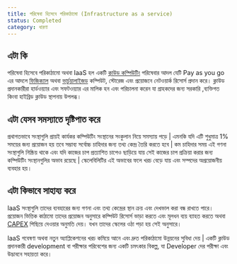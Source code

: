 ```yaml
---
title: পরিষেবা হিসেবে পরিকাঠামো (Infrastructure as a service)
status: Completed
category: ধারণা
---
```



## এটা কি

পরিষেবা হিসেবে পরিকাঠামো অথবা IaaS হল একটি [ক্লাউড কম্পিউটিং](/bn/cloud-computing/) পরিষেবার আদল যেটি Pay as you go এর আদলে [ফিজিক্যাল](/bn/bare-metal-machine/) অথবা [ভার্চুয়ালাইজড](/bn/virtualization/)  কম্পিউট, স্টোরেজ এবং প্রয়োজনে নেটওয়ার্ক রিসোর্স প্রদান করে। ক্লাউড প্রদানকারীরা হার্ডওয়্যার এবং সফটওয়্যার এর মালিক হন এবং পরিচালনা করেন যা গ্রাহকদের জন্য সরকারি ,ব্যক্তিগত কিংবা হাইব্রিড ক্লাউড স্থাপনায় উপলব্ধ।                                 

## এটা যেসব সমস্যাতে দৃষ্টিপাত করে

প্রথাগতভাবে সংস্থাগুলি প্রায়ই কার্যকর কম্পিউটিং সংস্থানের  সংকুলান নিয়ে সমস্যায় পড়ে | এমনকি যদি এটি শুধুমাত্র 1% সময়ের জন্য প্রয়োজন হয় তবে সম্ভাব্য সর্বোচ্চ চাহিদার জন্য তথ্য কেন্দ্র তৈরি করতে হবে |  কম চাহিদার সময় এই গণনা সংস্থাগুলি নিষ্ক্রিয় থাকে এবং যদি কাজের চাপ প্রত্যাশিত চাপেও ছাড়িয়ে যায় সেই কাজের চাপ প্রক্রিয়া করার জন্য কম্পিউটিং সংস্থানগুলির অভাব রয়েছে | স্কেলেবিলিটির এই অভাবের ফলে খরচ বেড়ে যায় এবং সম্পদের অপ্রয়োজনীয় ব্যবহার হয়।                                                                   



## এটা কিভাবে সাহায্য করে

IaaS সংস্থাগুলি তাদের ব্যবহারের জন্য গণনা এবং তথ্য কেন্দ্রের স্থান ক্রয় এবং দেখভাল করা বন্ধ রাখতে পারে। প্রয়োজন ভিত্তিক কাঠামো তাদের প্রয়োজন অনুসারে কম্পিউট রিসোর্স ভাড়া করতে এবং মূলধন ব্যয় ব্যাহত করতে অথবা [CAPEX](https://en.wikipedia.org/wiki/Capital_expenditure) পিছিয়ে দেওয়ার অনুমতি দেয়। যখন তাদের স্কেলের ওঠা পড়া হয় সেই অনুসারে। 


IaaS গবেষণা অথবা নতুন অ্যাপ্লিকেশনের খরচ কমিয়ে আনে এবং দ্রুত পরিকাঠামো উন্নয়নের সুবিধা দেয় | একটি ক্লাউড প্রদানকারী development বা পরীক্ষার পরিবেশের জন্য একটি চমৎকার বিকল্প, যা Developer দের পরীক্ষা এবং উদ্ভাবনে সহায়তা করে।
